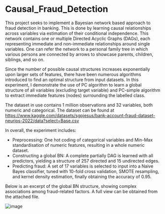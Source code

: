 # Causal_Fraud_Detection

This project seeks to implement a Bayesian network based approach to fraud detection in banking. This is done by learning causal relationships across variables via estimation of their conditional independence. This network contains one or multiple Directed Acyclic Graphs (DAGs), each representing immediate and non-immediate relationships around single variables. One can refer the network to a personal family tree in which various persons are connected by arrows to showcase parents, children, siblings, and so on.

Since the number of possible causal structures increases exponentially upon larger sets of features, there have been numerous algorithms introduced to find an optimal structure from input datasets. In this experiment, I demonstrate the use of PC algorithm to learn a global structure of all variables (excluding target variable) and PC-simple algorithm to extract immediate features (nodes) surrounding the labelled class.

The dataset in use contains 1 million observations and 32 variables, both numeric and categorical. The dataset can be found at https://www.kaggle.com/datasets/sgpjesus/bank-account-fraud-dataset-neurips-2022/data?select=Base.csv

In overall, the experiment includes:
- Preprocessing: One hot coding of categorical variables and Min-Max standardisation of numeric features, resulting in a whole numeric dataset.
- Constructing a global BN: A complete partially DAG is learned with all predictors, yielding a structure of 257 directed and 15 undirected edges.
- Predicting fraud: A set of 17 variables is selected to input into a Naive Bayes classifier, tuned with 10-fold cross validation, SMOTE resampling, and kernel density estimation, finally obtaining the accuracy of 0.95.

Below is an excerpt of the global BN structure, showing complex associations among fraud-related factors. A full view can be obtained from the attached file.

![image](https://github.com/user-attachments/assets/e8e02893-650c-4824-a3e6-c09af6ad51bd)
